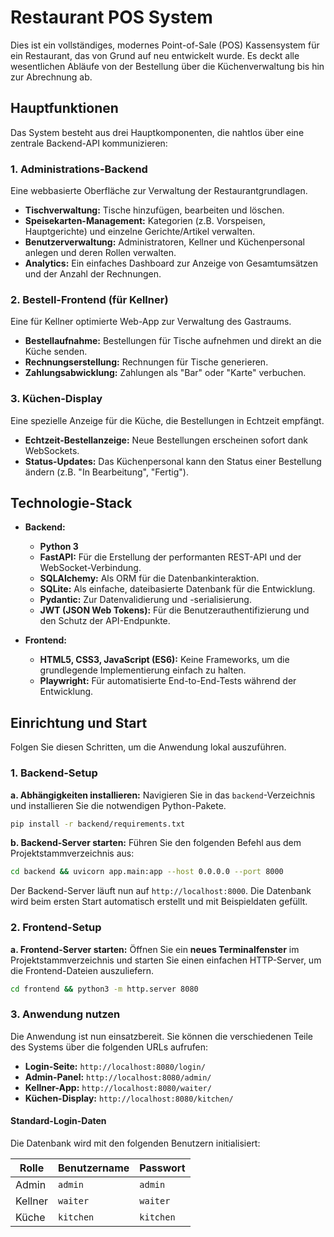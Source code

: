 # Restaurant POS System

Dies ist ein vollständiges, modernes Point-of-Sale (POS) Kassensystem für ein Restaurant, das von Grund auf neu entwickelt wurde. Es deckt alle wesentlichen Abläufe von der Bestellung über die Küchenverwaltung bis hin zur Abrechnung ab.

## Hauptfunktionen

Das System besteht aus drei Hauptkomponenten, die nahtlos über eine zentrale Backend-API kommunizieren:

### 1. Administrations-Backend
Eine webbasierte Oberfläche zur Verwaltung der Restaurantgrundlagen.
- **Tischverwaltung:** Tische hinzufügen, bearbeiten und löschen.
- **Speisekarten-Management:** Kategorien (z.B. Vorspeisen, Hauptgerichte) und einzelne Gerichte/Artikel verwalten.
- **Benutzerverwaltung:** Administratoren, Kellner und Küchenpersonal anlegen und deren Rollen verwalten.
- **Analytics:** Ein einfaches Dashboard zur Anzeige von Gesamtumsätzen und der Anzahl der Rechnungen.

### 2. Bestell-Frontend (für Kellner)
Eine für Kellner optimierte Web-App zur Verwaltung des Gastraums.
- **Bestellaufnahme:** Bestellungen für Tische aufnehmen und direkt an die Küche senden.
- **Rechnungserstellung:** Rechnungen für Tische generieren.
- **Zahlungsabwicklung:** Zahlungen als "Bar" oder "Karte" verbuchen.

### 3. Küchen-Display
Eine spezielle Anzeige für die Küche, die Bestellungen in Echtzeit empfängt.
- **Echtzeit-Bestellanzeige:** Neue Bestellungen erscheinen sofort dank WebSockets.
- **Status-Updates:** Das Küchenpersonal kann den Status einer Bestellung ändern (z.B. "In Bearbeitung", "Fertig").

## Technologie-Stack

- **Backend:**
  - **Python 3**
  - **FastAPI:** Für die Erstellung der performanten REST-API und der WebSocket-Verbindung.
  - **SQLAlchemy:** Als ORM für die Datenbankinteraktion.
  - **SQLite:** Als einfache, dateibasierte Datenbank für die Entwicklung.
  - **Pydantic:** Zur Datenvalidierung und -serialisierung.
  - **JWT (JSON Web Tokens):** Für die Benutzerauthentifizierung und den Schutz der API-Endpunkte.

- **Frontend:**
  - **HTML5, CSS3, JavaScript (ES6):** Keine Frameworks, um die grundlegende Implementierung einfach zu halten.
  - **Playwright:** Für automatisierte End-to-End-Tests während der Entwicklung.

## Einrichtung und Start

Folgen Sie diesen Schritten, um die Anwendung lokal auszuführen.

### 1. Backend-Setup

**a. Abhängigkeiten installieren:**
Navigieren Sie in das `backend`-Verzeichnis und installieren Sie die notwendigen Python-Pakete.
```bash
pip install -r backend/requirements.txt
```

**b. Backend-Server starten:**
Führen Sie den folgenden Befehl aus dem Projektstammverzeichnis aus:
```bash
cd backend && uvicorn app.main:app --host 0.0.0.0 --port 8000
```
Der Backend-Server läuft nun auf `http://localhost:8000`. Die Datenbank wird beim ersten Start automatisch erstellt und mit Beispieldaten gefüllt.

### 2. Frontend-Setup

**a. Frontend-Server starten:**
Öffnen Sie ein **neues Terminalfenster** im Projektstammverzeichnis und starten Sie einen einfachen HTTP-Server, um die Frontend-Dateien auszuliefern.
```bash
cd frontend && python3 -m http.server 8080
```

### 3. Anwendung nutzen

Die Anwendung ist nun einsatzbereit. Sie können die verschiedenen Teile des Systems über die folgenden URLs aufrufen:

- **Login-Seite:** `http://localhost:8080/login/`
- **Admin-Panel:** `http://localhost:8080/admin/`
- **Kellner-App:** `http://localhost:8080/waiter/`
- **Küchen-Display:** `http://localhost:8080/kitchen/`

#### Standard-Login-Daten

Die Datenbank wird mit den folgenden Benutzern initialisiert:

| Rolle     | Benutzername | Passwort |
|-----------|--------------|----------|
| Admin     | `admin`      | `admin`  |
| Kellner   | `waiter`     | `waiter` |
| Küche     | `kitchen`    | `kitchen`|

